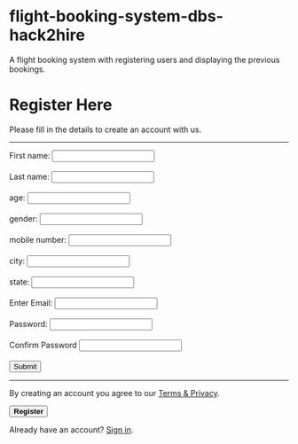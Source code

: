 # flight-booking-system-dbs-hack2hire
A flight booking system with registering users and displaying the previous bookings.
<form>
<div class="container">
<h1>Register Here</h1>
<p>Please fill in the details to create an account with us.</p>
<hr>
 <label for="fname">First name:</label>
 <input type="text" id="fname" name="fname"><br><br>
 <label for="lname">Last name:</label>
 <input type="text" id="lname" name="lname"><br><br>
  <label for="age">age:</label>
 <input type="text" id="age" name="age"><br><br>
   <label for="gender">gender:</label>
 <input type="text" id="gender" name="gender"><br><br>
   <label for="phoneno">mobile number:</label>
 <input type="text" id="phoneno" name="phoneno"><br><br>
  <label for="city">city:</label>
 <input type="text" id="city" name="city"><br><br>
   <label for="state">state:</label>
 <input type="text" id="state" name="state"><br><br>
<label for="email">Enter Email:</label>
<input type="text" name="email"><br><br>
<label for="pwd">Password:</label>
<input type="password" name="pwd"><br><br>
<label for="confirm">Confirm Password</label>
<input type="password"name="confirm"><br><br>
 <input type="submit" value="Submit">
<hr>
<p>By creating an account you agree to our <a href="#">Terms & Privacy</a>.</p>
<button type="submit" class="registerbtn"><strong>Register</strong></button>
</div>
<div class="container signin">
<p>Already have an account? <a href="#">Sign in</a>.</p>
</div>
</form>
